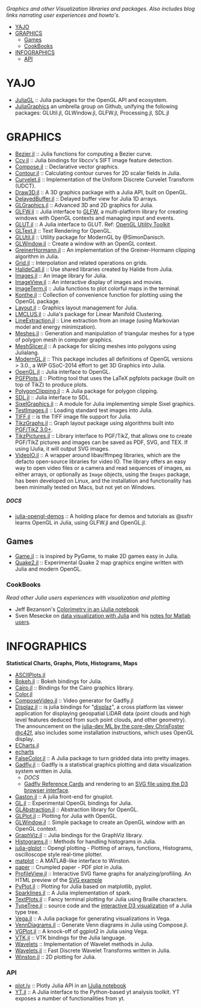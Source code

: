 *Graphics and other Visualization libraries and packages. Also includes blog links narrating user experiences and howto's.*

* [YAJO](#yajo)
* [GRAPHICS](#graphics) 
   * [Games](#games)
   * [CookBooks](#cookbooks)
* [INFOGRAPHICS](#infographics)
   * [API](#api)



# YAJO
- [JuliaGL](https://github.com/JuliaGL) :: Julia packages for the OpenGL API and ecosystem.
- [JuliaGraphics](https://www.github.com/JuliaGraphics) an umbrella group on Github, unifying the following packages: GLUtil.jl, GLWindow.jl, GLFW.jl, Processing.jl, SDL.jl

# GRAPHICS 
- [Bezier.jl](https://github.com/dronir/Bezier.jl) :: Julia functions for computing a Bezier curve.
- [Ccv.jl](https://github.com/dhotson/Ccv.jl) :: Julia bindings for libccv's SIFT image feature detection.
- [Compose.jl](https://github.com/dcjones/Compose.jl) :: Declarative vector graphics.
- [Contour.jl](https://github.com/tlycken/Contour.jl) :: Calculating contour curves for 2D scalar fields in Julia.
- [Curvelet.jl](https://github.com/fundamental/Curvelet.jl) :: Implementation of the Uniform Discrete Curvelet Transform (UDCT).
- [Draw3D.jl](https://github.com/ssfrr/Draw3D.jl) :: A 3D graphics package with a Julia API, built on OpenGL.
- [DelayedBuffer.jl](https://github.com/jfsantos/DelayedBuffer.jl) :: Delayed buffer view for Julia 1D arrays.
- [GLGraphics.jl](https://github.com/SimonDanisch/GLGraphics.jl) :: Advanced 3D and 2D graphics for Julia.
- [GLFW.jl](https://github.com/JuliaGL/GLFW.jl) :: Julia interface to [GLFW](http://www.glfw.org/), a multi-platform library for creating windows with OpenGL contexts and managing input and events.
- [GLUT.jl](https://github.com/rennis250/GLUT.jl) :: A Julia interface to GLUT. Ref: [OpenGL Utility Toolkit](http://en.wikipedia.org/wiki/OpenGL_Utility_Toolkit)
- [GLText.jl](https://github.com/SimonDanisch/GLText.jl) :: Text Rendering for OpenGL.
- [GLUtil.jl](https://github.com/SimonDanisch/GLUtil.jl) :: Utility package for ModernGL by @SimonDanisch.
- [GLWindow.jl](https://github.com/SimonDanisch/GLWindow.jl) :: Create a window with an OpenGL context.
- [GreinerHormann.jl](https://github.com/sjkelly/GreinerHormann.jl) :: An implementation of the Greiner-Hormann clipping algorithm in Julia.
- [Grid.jl](https://github.com/timholy/Grid.jl) :: Interpolation and related operations on grids.
- [HalideCall.jl](https://github.com/timholy/HalideCall.jl) :: Use shared libraries created by Halide from Julia.
- [Images.jl](https://github.com/timholy/Images.jl) :: An image library for Julia.
- [ImageView.jl](https://github.com/timholy/ImageView.jl) :: An interactive display of images and movies.
- [ImageTerm.jl](https://github.com/meggart/ImageTerm.jl) :: Julia functions to plot colorful maps in the terminal.
- [Konthe.jl](https://github.com/meggart/Konthe.jl) :: Collection of convenience function for plotting using the OpenGL package.
- [Layout.jl](https://github.com/timholy/Layout.jl) :: Graphics layout management for Julia.
- [LMCLUS.jl](https://github.com/wildart/LMCLUS.jl) :: Julia's package for Linear Manifold Clustering.
- [LineExtraction.jl](https://github.com/remusao/LineExtraction.jl) :: Line extraction from an image (using Markovian model and energy minimization).
- [Meshes.jl](https://github.com/twadleigh/Meshes.jl) :: Generation and manipulation of triangular meshes for a type of polygon mesh in computer graphics.
- [MeshSlicer.jl](https://github.com/sjkelly/MeshSlicer.jl) :: A package for slicing meshes into polygons using Julialang.
- [ModernGL.jl](https://github.com/SimonDanisch/ModernGL.jl) :: This package includes all definitions of OpenGL versions > 3.0., a WIP GSoC-2014 effort to get 3D Graphics into Julia.
- [OpenGL.jl](https://github.com/rennis250/OpenGL.jl) :: Julia interface to OpenGL.
- [PGFPlots.jl](https://github.com/sisl/PGFPlots.jl) :: Plotting tool that uses the LaTeX pgfplots package (built on top of TikZ) to produce plots.
- [PolygonClipping.jl](https://github.com/sjkelly/PolygonClipping.jl) :: A Julia package for polygon clipping.
- [SDL.jl](https://github.com/rennis250/SDL.jl) :: Julia interface to SDL.
- [SixelGraphics.jl](https://github.com/olofsen/SixelGraphics.jl) :: A module for Julia implementing simple Sixel graphics.
- [TestImages.jl](https://github.com/timholy/TestImages.jl) :: Loading standard test images into Julia.
- [TIFF.jl](https://github.com/rephorm/TIFF.jl) :: is the TIFF image file support for Julia.
- [TikzGraphs.jl](https://github.com/sisl/TikzGraphs.jl) :: Graph layout package using algorithms built into [PGF/TikZ 3.0+](http://www.ctan.org/pkg/pgf).
- [TikzPictures.jl](https://github.com/sisl/TikzPictures.jl) :: Library interface to PGF/TikZ, that allows one to create PGF/TikZ pictures and images can be saved as PDF, SVG, and TEX. If using IJulia, it will output SVG images.  
- [VideoIO.jl](https://github.com/kmsquire/VideoIO.jl) :: A wrapper around libav/ffmpeg libraries, which are the defacto open-source libraries for video IO.  The library offers an easy way to open video files or a camera and read sequences of images, as either arrays, or optionally as `Image` objects, using the `Images` package, has been developed on Linux, and the installation and functionality has been minimally tested on Macs, but not yet on Windows.

##### DOCS
- [julia-opengl-demos](https://github.com/ssfrr/julia-opengl-demos) :: A holding place for demos and tutorials as @ssfrr learns OpenGL in Julia, using GLFW.jl and OpenGL.jl.


## Games
- [Game.jl](https://github.com/IainNZ/Game.jl) :: is inspired by PyGame, to make 2D games easy in Julia.
- [Quake2.jl](https://github.com/jayschwa/Quake2.jl) :: Experimental Quake 2 map graphics engine written with Julia and modern OpenGL.


### CookBooks
*Read other Julia users experiences with visualization and plotting*
- Jeff Bezanson's [Colorimetry in an iJulia notebook](http://nbviewer.ipython.org/url/beowulf.csail.mit.edu/18.337/black%20body%20radiation.ipynb)
- Sven Mesecke on [data visualization with Julia](http://sveme.org/installing-julia-for-data-visualization-stuff.html) and his [notes for Matlab users](http://sveme.org/julia-for-matlab-users-i.html).



# INFOGRAPHICS
**Statistical Charts, Graphs, Plots, Histograms, Maps**
- [ASCIIPlots.jl](https://github.com/johnmyleswhite/ASCIIPlots.jl)
- [Bokeh.jl](https://github.com/samuelcolvin/Bokeh.jl) :: Bokeh bindings for Julia.
- [Cairo.jl](https://github.com/JuliaLang/Cairo.jl) :: Bindings for the Cairo graphics library.
- [Color.jl](https://github.com/JuliaLang/Color.jl)
- [ComposeVideo.jl](https://github.com/arnim/ComposeVideo.jl) :: Video generator for Gadfly.jl
- [Displaz.jl](https://github.com/c42f/displaz/blob/master/bindings/julia/Displaz.jl) :: is julia bindings for "[displaz](http://c42f.github.io/displaz)", a cross platform las viewer application for displaying geospatial LiDAR data (point clouds and high level features deduced from such point clouds, and other geometry). The announcement on the [julia-dev ML by the core-dev ChrisFoster @c42f](https://groups.google.com/d/msg/julia-dev/qLdJTnLNQXU/mdTbMr1QhiMJ), also includes some installation instructions, which uses OpenGL display.
- [ECharts.jl](https://github.com/wlbksy/ECharts.jl)
- [echarts](https://github.com/ecomfe/echarts)
- [FalseColor.jl](https://github.com/ojwoodford/FalseColor.jl) :: A Julia package to turn gridded data into pretty images.
- [Gadfly.jl](https://github.com/dcjones/Gadfly.jl) :: Gadfly is a statistical graphics plotting and data visualization system written in Julia. 
   * _DOCS_
   * [Gadfly Reference Cards](https://github.com/john9631/JuliaDocs) and rendering to an [SVG file using the D3 browser interface](https://github.com/dcjones/Gadfly.jl#using-the-d3-backend).
- [Gaston.jl](https://github.com/mbaz/Gaston.jl) :: A julia front-end for gnuplot.
- [GL.jl](https://github.com/jayschwa/GL.jl) :: Experimental OpenGL bindings for Julia.
- [GLAbstraction.jl](https://github.com/SimonDanisch/GLAbstraction.jl) :: Abstraction library for OpenGL.
- [GLPlot.jl](https://github.com/SimonDanisch/GLPlot.jl) :: Plotting for Julia with OpenGL.
- [GLWindow.jl](https://github.com/SimonDanisch/GLWindow.jl) :: Simple package to create an OpenGL window with an OpenGL context.
- [GraphViz.jl](https://github.com/loladiro/GraphViz.jl) :: Julia bindings for the GraphViz library.
- [Histograms.jl](https://github.com/jpata/Histograms.jl) :: Methods for handling histograms in Julia.
- [julia-glplot](https://github.com/o-jasper/julia-glplot) :: Opengl plotting - Plotting of arrays, functions, Histograms, oscilloscope style real-time plotter.
- [matplot](https://github.com/natj/matplot) :: A MATLAB-like interface to Winston.
- [paper](https://github.com/andrewcooke/paper) :: Crumpled paper - PDF plot in Julia.
- [ProfileView.jl](https://github.com/GlenHertz/ProfileView.jl) :: Interactive SVG flame graphs for analyzing/profiling. An HTML preview of the [SVG example](http://htmlpreview.github.io/?https://raw.github.com/GlenHertz/ProfileView.jl/master/readme_images/profile.svg)
- [PyPlot.jl](https://github.com/stevengj/PyPlot.jl) :: Plotting for Julia based on matplotlib, pyplot.
- [Sparklines.jl](https://github.com/mbauman/Sparklines.jl) :: A Julia implementation of spark.
- [TextPlots.jl](https://github.com/sunetos/TextPlots.jl) :: Fancy terminal plotting for Julia using Braille characters.
- [TypeTree.jl](https://github.com/johnmyleswhite/TypeTree.jl) :: source code and the [interactive D3 visualization](http://johnmyleswhite.com/typetree/tree.html) of a Julia type tree.
- [Vega.jl](https://github.com/johnmyleswhite/Vega.jl) :: A Julia package for generating visualizations in Vega.
- [VennDiagrams.jl](https://github.com/binarybana/VennDiagrams.jl) :: Generate Venn diagrams in Julia using Compose.jl.
- [VGPlot.jl](https://github.com/johnmyleswhite/VGPlot.jl) :: A knock-off of ggplot2 in Julia using Vega.
- [VTK.jl](https://github.com/ihnorton/VTK.jl) :: VTK bindings for the Julia language.
- [Wavelets](https://github.com/tomaskrehlik/Wavelets) :: Implementation of Wavelet methods in Julia.
- [Wavelets.jl](https://github.com/gummif/Wavelets.jl) :: Fast Discrete Wavelet Transforms written in Julia.
- [Winston.jl](https://github.com/nolta/Winston.jl) :: 2D plotting for Julia.

### API 
- [plot.ly](https://plot.ly/api/julia/) :: Plotly Julia API in an [IJulia notebook](http://nbviewer.ipython.org/7105191)
- [YT.jl](https://github.com/jzuhone/YT.jl) :: A Julia interface to the Python-based yt analysis toolkit. YT exposes a number of functionalities from yt.

